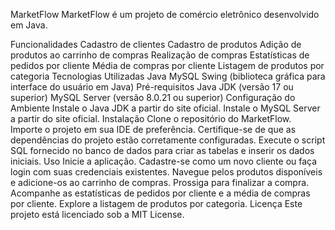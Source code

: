 MarketFlow
MarketFlow é um projeto de comércio eletrônico desenvolvido em Java.

Funcionalidades
Cadastro de clientes
Cadastro de produtos
Adição de produtos ao carrinho de compras
Realização de compras
Estatísticas de pedidos por cliente
Média de compras por cliente
Listagem de produtos por categoria
Tecnologias Utilizadas
Java
MySQL
Swing (biblioteca gráfica para interface do usuário em Java)
Pré-requisitos
Java JDK (versão 17 ou superior)
MySQL Server (versão 8.0.21 ou superior)
Configuração do Ambiente
Instale o Java JDK a partir do site oficial.
Instale o MySQL Server a partir do site oficial.
Instalação
Clone o repositório do MarketFlow.
Importe o projeto em sua IDE de preferência.
Certifique-se de que as dependências do projeto estão corretamente configuradas.
Execute o script SQL fornecido no banco de dados para criar as tabelas e inserir os dados iniciais.
Uso
Inicie a aplicação.
Cadastre-se como um novo cliente ou faça login com suas credenciais existentes.
Navegue pelos produtos disponíveis e adicione-os ao carrinho de compras.
Prossiga para finalizar a compra.
Acompanhe as estatísticas de pedidos por cliente e a média de compras por cliente.
Explore a listagem de produtos por categoria.
Licença
Este projeto está licenciado sob a MIT License.
